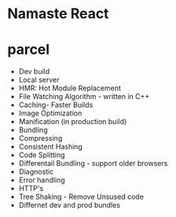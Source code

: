 # Namaste React

# parcel
- Dev build
- Local server
- HMR: Hot Module Replacement 
- File Watching Algorithm - written in C++
- Caching- Faster Builds
- Image Optimization
- Manification (in production build)
- Bundling
- Compressing 
- Consistent Hashing
- Code Splitting
- Differentail Bundling - support older browsers
- Diagnostic
- Error handling
- HTTP's
- Tree Shaking - Remove Unsused code
- Differnet dev and prod bundles